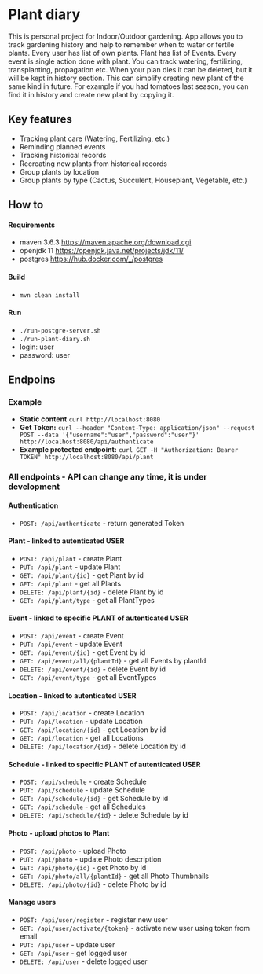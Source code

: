 # Plant diary

This is personal project for Indoor/Outdoor gardening. App allows you to track gardening history and help to remember
when to water or fertile plants. Every user has list of own plants. Plant has list of Events. Every event is single
action done with plant. You can track watering, fertilizing, transplanting, propagation etc. When your plan dies it can
be deleted, but it will be kept in history section. This can simplify creating new plant of the same kind in future.
For example if you had tomatoes last season, you can find it in history and create new plant by copying it.

## Key features
- Tracking plant care (Watering, Fertilizing, etc.)
- Reminding planned events
- Tracking historical records
- Recreating new plants from historical records
- Group plants by location
- Group plants by type (Cactus, Succulent, Houseplant, Vegetable, etc.)

## How to

#### Requirements

- maven 3.6.3 https://maven.apache.org/download.cgi
- openjdk 11 https://openjdk.java.net/projects/jdk/11/
- postgres https://hub.docker.com/_/postgres

#### Build

- `mvn clean install`

#### Run

- `./run-postgre-server.sh`
- `./run-plant-diary.sh`
- login: user
- password: user

## Endpoins

### Example

- **Static content** `curl http://localhost:8080`
- **Get Token:** `curl --header "Content-Type: application/json" --request POST --data '{"username":"user","password":"user"}' http://localhost:8080/api/authenticate`
- **Example protected endpoint:** `curl GET -H "Authorization: Bearer TOKEN" http://localhost:8080/api/plant`

### All endpoints - API can change any time, it is under development

#### Authentication

- `POST: /api/authenticate` - return generated Token

#### Plant - linked to autenticated USER

- `POST: /api/plant` - create Plant
- `PUT: /api/plant` - update Plant
- `GET: /api/plant/{id}` - get Plant by id
- `GET: /api/plant` - get all Plants
- `DELETE: /api/plant/{id}` - delete Plant by id
- `GET: /api/plant/type` - get all PlantTypes

#### Event - linked to specific PLANT of autenticated USER

- `POST: /api/event` - create Event
- `PUT: /api/event` - update Event
- `GET: /api/event/{id}` - get Event by id
- `GET: /api/event/all/{plantId}` - get all Events by plantId
- `DELETE: /api/event/{id}` - delete Event by id
- `GET: /api/event/type` - get all EventTypes

#### Location - linked to autenticated USER

- `POST: /api/location` - create Location
- `PUT: /api/location` - update Location
- `GET: /api/location/{id}` - get Location by id
- `GET: /api/location` - get all Locations
- `DELETE: /api/location/{id}` - delete Location by id

#### Schedule - linked to specific PLANT of autenticated USER

- `POST: /api/schedule` - create Schedule
- `PUT: /api/schedule` - update Schedule
- `GET: /api/schedule/{id}` - get Schedule by id
- `GET: /api/schedule` - get all Schedules
- `DELETE: /api/schedule/{id}` - delete Schedule by id

#### Photo - upload photos to Plant

- `POST: /api/photo` - upload Photo
- `PUT: /api/photo` - update Photo description
- `GET: /api/photo/{id}` - get Photo by id
- `GET: /api/photo/all/{plantId}` - get all Photo Thumbnails
- `DELETE: /api/photo/{id}` - delete Photo by id

#### Manage users

- `POST: /api/user/register` - register new user
- `GET: /api/user/activate/{token}` - activate new user using token from email
- `PUT: /api/user` - update user
- `GET: /api/user` - get logged user
- `DELETE: /api/user` - delete logged user
